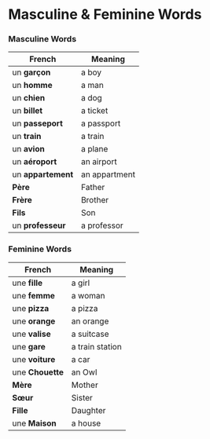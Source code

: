 
# Masculine & Feminine Words

### Masculine Words
| French            | Meaning     |
| ----------------- | ----------- |
| un **garçon** | a boy   |
| un **homme**  | a man   |
| un **chien**  | a dog   |
| un **billet**      | a ticket      |
| un **passeport**   | a passport    |
| un **train**       | a train       |
| un **avion**       | a plane       |
| un **aéroport**    | an airport    |
| un **appartement** | an appartment |
| **Père**          | Father      |
| **Frère**         | Brother     |
| **Fils**          | Son         |
| un **professeur** | a professor |

### Feminine Words

| French         | Meaning  |
| -------------- | -------- |
| une **fille**  | a girl    |
| une **femme**  | a woman   |
| une **pizza**  | a pizza   |
| une **orange** | an orange |
| une **valise**  | a suitcase      |
| une **gare**    | a train station |
| une **voiture** | a car           |
| une **Chouette**   | an Owl      |
| **Mère**       | Mother   |
| **Sœur**       | Sister   |
| **Fille**      | Daughter |
| une **Maison** | a house  |
